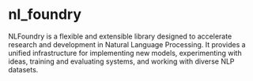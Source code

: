 # nl_foundry
NLFoundry is a flexible and extensible library designed to accelerate research and development in Natural Language Processing. It provides a unified infrastructure for implementing new models, experimenting with ideas, training and evaluating systems, and working with diverse NLP datasets.
